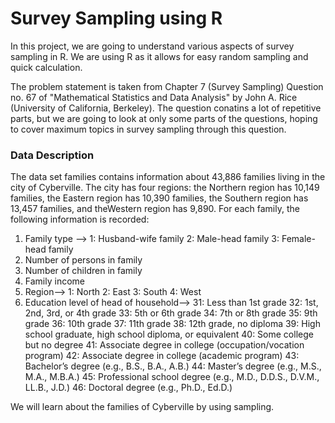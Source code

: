 # Survey Sampling using R

In this project, we are going to understand various aspects of survey sampling in R. We are using R as it allows for easy random sampling and quick calculation.

The problem statement is taken from Chapter 7 (Survey Sampling) Question no. 67 of "Mathematical Statistics and Data Analysis" by John A. Rice (University of California, Berkeley). The question conatins a lot of repetitive parts, but we are going to look at only some parts of the questions, hoping to cover maximum topics in survey sampling through this question. 

### Data Description 
The data set families contains information about 43,886 families living in the city of Cyberville. The city has four regions: the Northern region has 10,149 families, the Eastern region has 10,390 families, the Southern region has 13,457 families, and theWestern region has 9,890. For each family, the following information is recorded:
1. Family type -->
  1: Husband-wife family
  2: Male-head family
  3: Female-head family
2. Number of persons in family
3. Number of children in family
4. Family income
5. Region-->
  1: North
  2: East
  3: South
  4: West
6. Education level of head of household-->
  31: Less than 1st grade
  32: 1st, 2nd, 3rd, or 4th grade
  33: 5th or 6th grade
  34: 7th or 8th grade
  35: 9th grade
  36: 10th grade
  37: 11th grade
  38: 12th grade, no diploma
  39: High school graduate, high school diploma, or equivalent
  40: Some college but no degree
  41: Associate degree in college (occupation/vocation program)
  42: Associate degree in college (academic program)
  43: Bachelor’s degree (e.g., B.S., B.A., A.B.)
  44: Master’s degree (e.g., M.S., M.A., M.B.A.)
  45: Professional school degree (e.g., M.D., D.D.S., D.V.M., LL.B., J.D.)
  46: Doctoral degree (e.g., Ph.D., Ed.D.)

We will learn about the families of Cyberville by using sampling.
